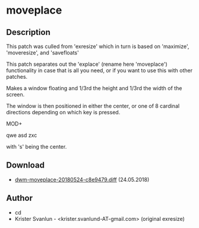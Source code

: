 # moveplace

## Description

This patch was culled from 'exresize' which in turn is based on 'maximize',
'moveresize', and 'savefloats'

This patch separates out the 'explace' (rename here 'moveplace') functionality
in case that is all you need, or if you want to use this with other patches.

Makes a window floating and 1/3rd the height and 1/3rd the width of the screen.

The window is then positioned in either the center, or one of 8 cardinal directions
depending on which key is pressed.

MOD+

  qwe
  asd
  zxc

with 's' being the center.

## Download

* [dwm-moveplace-20180524-c8e9479.diff](dwm-moveplace-20180524-c8e9479.diff) (24.05.2018)

## Author

* cd
* Krister Svanlun - <krister.svanlund-AT-gmail.com> (original exresize)
